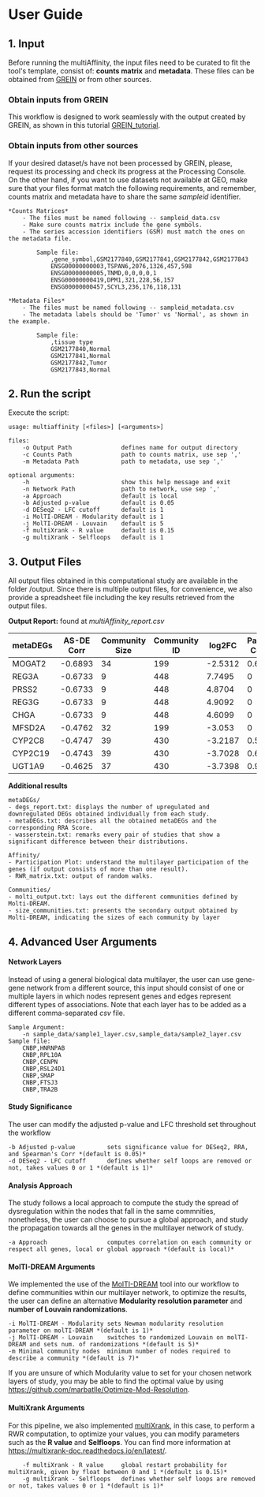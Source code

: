 # User Guide
## 1. Input
Before running the multiAffinity, the input files need to be curated to fit the tool's template, consist of: **counts matrix** and **metadata**. These files can be obtained from [GREIN](http://www.ilincs.org/apps/grein/?gse=) or from other sources.

### Obtain inputs from GREIN
This workflow is designed to work seamlessly with the output created by GREIN, as shown in this tutorial [GREIN_tutorial](https://github.com/marbatlle/multiAffinity/blob/main/docs/img/tutorial_grein.png).

### Obtain inputs from other sources
If your desired dataset/s have not been processed by GREIN, please, request its processing and check its progress at the Processing Console. On the other hand, if you want to use datasets not available at GEO, make sure that your files format match the following requirements, and remember, counts matrix and metadata have to share the same *sampleid* identifier.

    *Counts Matrices*
        - The files must be named following -- sampleid_data.csv
        - Make sure counts matrix include the gene symbols.
        - The series accession identifiers (GSM) must match the ones on the metadata file.

            Sample file:
                ,gene_symbol,GSM2177840,GSM2177841,GSM2177842,GSM2177843
                ENSG00000000003,TSPAN6,2076,1326,457,598
                ENSG00000000005,TNMD,0,0,0,0,1
                ENSG00000000419,DPM1,321,228,56,157
                ENSG00000000457,SCYL3,236,176,118,131
                
    *Metadata Files*
        - The files must be named following -- sampleid_metadata.csv
        - The metadata labels should be 'Tumor' vs 'Normal', as shown in the example.

            Sample file:
                ,tissue type
                GSM2177840,Normal
                GSM2177841,Normal
                GSM2177842,Tumor
                GSM2177843,Normal

## 2. Run the script

Execute the script:

    usage: multiaffinity [<files>] [<arguments>]
    
    files:
        -o Output Path              defines name for output directory
        -c Counts Path              path to counts matrix, use sep ','
        -m Metadata Path            path to metadata, use sep ','

    optional arguments:
        -h                          show this help message and exit
        -n Network Path             path to network, use sep ','
        -a Approach                 default is local
        -b Adjusted p-value         default is 0.05
        -d DESeq2 - LFC cutoff      default is 1
        -i MolTI-DREAM - Modularity default is 1
        -j MolTI-DREAM - Louvain    default is 5
        -f multiXrank - R value     default is 0.15
        -g multiXrank - Selfloops   default is 1

## 3. Output Files

All output files obtained in this computational study are available in the folder /output. Since there is multiple output files, for convenience, we also provide a spreadsheet file including the key results retrieved from the output files.

**Output Report:** found at *multiAffinity_report.csv*

| metaDEGs | AS-DE Corr | Community Size | Community ID | log2FC   | Participation Coefficient | Overlap Degree |
| -------- | ---------- | -------------- | ------------ | -------- | ------------------------- | -------------- |
| MOGAT2   | \-0.6893   | 34             | 199          | \-2.5312 | 0.64                      | 60             |
| REG3A    | \-0.6733   | 9              | 448          | 7.7495   | 0                         | 39             |
| PRSS2    | \-0.6733   | 9              | 448          | 4.8704   | 0                         | 584            |
| REG3G    | \-0.6733   | 9              | 448          | 4.9092   | 0                         | 39             |
| CHGA     | \-0.6733   | 9              | 448          | 4.6099   | 0                         | 39             |
| MFSD2A   | \-0.4762   | 32             | 199          | \-3.053  | 0                         | 27             |
| CYP2C8   | \-0.4747   | 39             | 430          | \-3.2187 | 0.553                     | 175            |
| CYP2C19  | \-0.4743   | 39             | 430          | \-3.7028 | 0.6024                    | 157            |
| UGT1A9   | \-0.4625   | 37             | 430          | \-3.7398 | 0.9837                    | 243            |

**Additional results**

    metaDEGs/
    - degs_report.txt: displays the number of upregulated and downregulated DEGs obtained individually from each study.
    - metaDEGs.txt: describes all the obtained metaDEGs and the corresponding RRA Score.
    - wasserstein.txt: remarks every pair of studies that show a significant difference between their distributions.

    Affinity/
    - Participation Plot: understand the multilayer participation of the genes (if output consists of more than one result).
    - RWR_matrix.txt: output of random walks.

    Communities/
    - molti_output.txt: lays out the different communities defined by Molti-DREAM.
    - size_communities.txt: presents the secondary output obtained by Molti-DREAM, indicating the sizes of each community by layer

## 4. Advanced User Arguments
#### Network Layers
Instead of using a general biological data multilayer, the user can use gene-gene network from a different source, this input should consist of one or multiple layers in which nodes represent genes and edges represent different types of associations. Note that each layer has to be added as a different comma-separated  *csv* file.

    Sample Argument:
        -n sample_data/sample1_layer.csv,sample_data/sample2_layer.csv  
    Sample file:
        CNBP,HNRNPAB
        CNBP,RPL10A
        CNBP,CENPN
        CNBP,RSL24D1
        CNBP,SMAP
        CNBP,FTSJ3
        CNBP,TRA2B

#### Study Significance
The user can modify the adjusted p-value and LFC threshold set throughout the workflow

    -b Adjusted p-value         sets significance value for DESeq2, RRA, and Spearman's Corr *(default is 0.05)*
    -d DESeq2 - LFC cutoff      defines whether self loops are removed or not, takes values 0 or 1 *(default is 1)*

#### Analysis Approach 
The study follows a local approach to compute the study the spread of dysregulation within the nodes that fall in the same commnities, nonetheless, the user can choose to pursue a global approach, and study the propagation towards all the genes in the multilayer network of study.

    -a Approach                 computes correlation on each community or respect all genes, local or global approach *(default is local)*

#### MolTI-DREAM Arguments 
We implemented the use of the [MolTI-DREAM](https://github.com/gilles-didier/MolTi-DREAM/tree/master/src) tool into our workflow to define communities within our multilayer network, to optimize the results, the user can define an alternative **Modularity resolution parameter** and **number of Louvain randomizations**.

    -i MolTI-DREAM - Modularity sets Newman modularity resolution parameter on molTI-DREAM *(default is 1)*
    -j MolTI-DREAM - Louvain    switches to randomized Louvain on molTI-DREAM and sets num. of randomizations *(default is 5)*
    -m Minimal community nodes  minimum number of nodes required to describe a community *(default is 7)*

If you are unsure of which Modularity value to set for your chosen network layers of study, you may be able to find the optimal value by using https://github.com/marbatlle/Optimize-Mod-Resolution.

#### MultiXrank Arguments 
For this pipeline, we also implemented [multiXrank](https://github.com/anthbapt/multixrank), in this case, to perform a RWR computation, to optimize your values, you can modify parameters such as the **R value** and **Selfloops**. You can find more information at https://multixrank-doc.readthedocs.io/en/latest/.

        -f multiXrank - R value     global restart probability for multiXrank, given by float between 0 and 1 *(default is 0.15)* 
        -g multiXrank - Selfloops   defines whether self loops are removed or not, takes values 0 or 1 *(default is 1)*